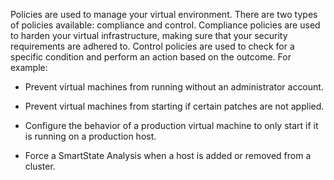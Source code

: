 Policies are used to manage your virtual environment. There are two types of policies available:
compliance and control. Compliance policies are used to harden your virtual infrastructure, making
sure that your security requirements are adhered to. Control policies are used to check for a
specific condition and perform an action based on the outcome. For example:

  - Prevent virtual machines from running without an administrator account.

  - Prevent virtual machines from starting if certain patches are not applied.

  - Configure the behavior of a production virtual machine to only start if it is running on a
    production host.

  - Force a SmartState Analysis when a host is added or removed from a cluster.

